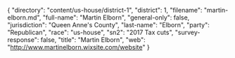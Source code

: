 {
  "directory": "content/us-house/district-1",
  "district": 1,
  "filename": "martin-elborn.md",
  "full-name": "Martin Elborn",
  "general-only": false,
  "jurisdiction": "Queen Anne's County",
  "last-name": "Elborn",
  "party": "Republican",
  "race": "us-house",
  "sn2": "2017 Tax cuts",
  "survey-response": false,
  "title": "Martin Elborn",
  "web": "http://www.martinelborn.wixsite.com/website"
}
